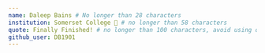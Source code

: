 ```yaml
---
name: Daleep Bains # No longer than 28 characters
institution: Somerset College 🚩 # no longer than 58 characters
quote: Finally Finished! # no longer than 100 characters, avoid using quotes(") to guarantee the format remains the same.
github_user: DB1901
---
```

